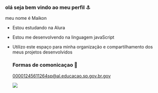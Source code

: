 ### olá seja bem vindo ao meu perfil ⚓

meu nome é Maikon

- Estou estudando na Alura
- Estou me desenvolvendo na linguagem javaScript
- Utilizo este espaço para minha organização e compartilhamento dos meus projetos desenvolvidos

  ### Formas de comonicaçao 📧
  00001245611264sp@al.educacao.sp.gov.br.gov

  ![](https://tenor.com/pt-BR/view/ravil27-gif-20704161)

